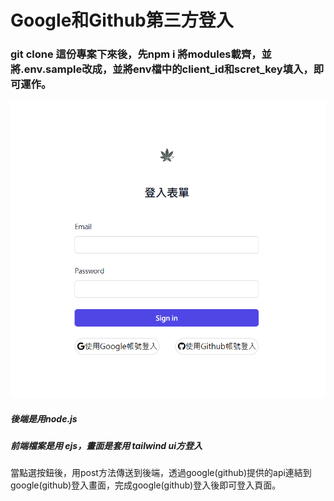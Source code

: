 # Google和Github第三方登入  
### git clone 這份專案下來後，先npm i 將modules載齊，並將.env.sample改成，並將env檔中的client_id和scret_key填入，即可運作。  

 ![image]( https://github.com/yhn2983/oath_test/blob/main/github_img/%E7%99%BB%E5%85%A5%E7%95%AB%E9%9D%A2.png
)  

##### 後端是用node.js
##### 前端檔案是用 ejs，畫面是套用 tailwind ui方登入  
    
當點選按鈕後，用post方法傳送到後端，透過google(github)提供的api連結到google(github)登入畫面，完成google(github)登入後即可登入頁面。

